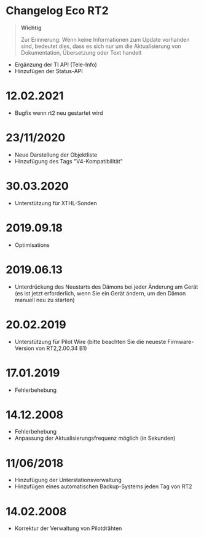 # Changelog Eco RT2

>**Wichtig**
>
>Zur Erinnerung: Wenn keine Informationen zum Update vorhanden sind, bedeutet dies, dass es sich nur um die Aktualisierung von Dokumentation, Übersetzung oder Text handelt


- Ergänzung der TI API (Tele-Info)
- Hinzufügen der Status-API

# 12.02.2021

- Bugfix wenn rt2 neu gestartet wird

# 23/11/2020

- Neue Darstellung der Objektliste
- Hinzufügung des Tags "V4-Kompatibilität"

# 30.03.2020

- Unterstützung für XTHL-Sonden

# 2019.09.18

- Optimisations

# 2019.06.13

- Unterdrückung des Neustarts des Dämons bei jeder Änderung am Gerät (es ist jetzt erforderlich, wenn Sie ein Gerät ändern, um den Dämon manuell neu zu starten)

# 20.02.2019

- Unterstützung für Pilot Wire (bitte beachten Sie die neueste Firmware-Version von RT2,2.00.34 B1)

# 17.01.2019

- Fehlerbehebung

# 14.12.2008

- Fehlerbehebung
- Anpassung der Aktualisierungsfrequenz möglich (in Sekunden)

# 11/06/2018

- Hinzufügung der Unterstationsverwaltung
- Hinzufügen eines automatischen Backup-Systems jeden Tag von RT2

# 14.02.2008

- Korrektur der Verwaltung von Pilotdrähten
